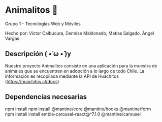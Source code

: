 # Animalitos 🐾 

Grupo 1 - Tecnologías Web y Móviles

Hecho por: Victor Calbucura, Dennise Maldonado, Matías Salgado, Ángel Vargas

## Descripción ( •̀ ω •́ )y

Nuestro proyecto Animalitos consiste en una aplicación para la muestra de animales que se encuentren en adopción a lo largo de todo Chile. La información es recopilada mediante la API de Huachitos (https://huachitos.cl/docs)

## Dependencias necesarias

npm install
npm install @mantine/core @mantine/hooks @mantine/form
npm install install embla-carousel-react@^7.1.0 @mantine/carousel
